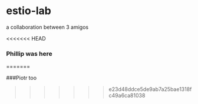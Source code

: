# estio-lab
a collaboration between 3 amigos


<<<<<<< HEAD
### Phillip was here
=======

###Piotr too
>>>>>>> e23d48ddce5de9ab7a25bae1318fc49a6ca81038
